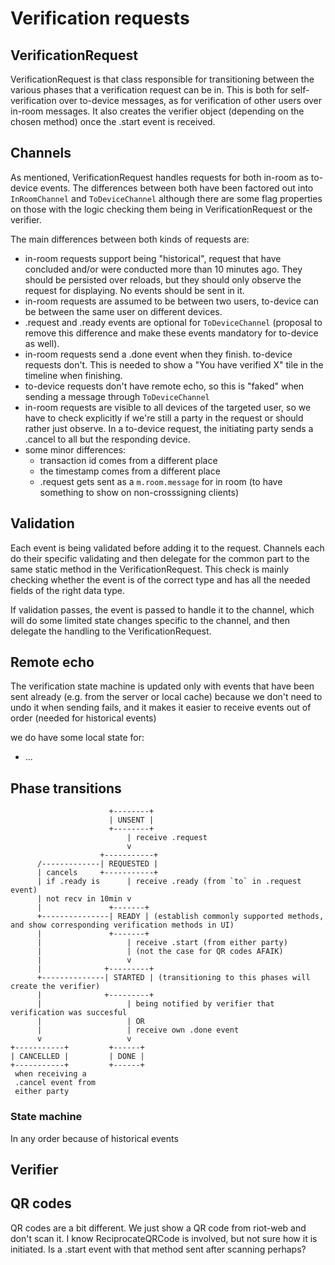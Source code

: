 # Verification requests

## VerificationRequest

VerificationRequest is that class responsible for transitioning between the various phases that a verification request can be in. This is both for self-verification over to-device messages, as for verification of other users over in-room messages. It also creates the verifier object (depending on the chosen method) once the .start event is received.

## Channels

As mentioned, VerificationRequest handles requests for both in-room as to-device events. The differences between both have been factored out into `InRoomChannel` and `ToDeviceChannel` although there are some flag properties on those with the logic checking them being in VerificationRequest or the verifier.

The main differences between both kinds of requests are:

 - in-room requests support being "historical", request that have concluded and/or were conducted more than 10 minutes ago. They should be persisted over reloads, but they should only observe the request for displaying. No events should be sent in it.
 - in-room requests are assumed to be between two users, to-device can be between the same user on different devices.
 - .request and .ready events are optional for `ToDeviceChannel` (proposal to remove this difference and make these events mandatory for to-device as well).
 - in-room requests send a .done event when they finish. to-device requests don't. This is needed to show a "You have verified X" tile in the timeline when finishing.
 - to-device requests don't have remote echo, so this is "faked" when sending a message through `ToDeviceChannel`
 - in-room requests are visible to all devices of the targeted user, so we have to check explicitly if we're still a party in the request or should rather just observe. In a to-device request, the initiating party sends a .cancel to all but the responding device.
 - some minor differences:
    - transaction id comes from a different place
    - the timestamp comes from a different place
    - .request gets sent as a `m.room.message` for in room (to have something to show on non-crosssigning clients)

## Validation

Each event is being validated before adding it to the request. Channels each do their specific validating and then delegate for the common part to the same static method in the VerificationRequest. This check is mainly checking whether the event is of the correct type and has all the needed fields of the right data type.

If validation passes, the event is passed to handle it to the channel, which will do some limited state changes specific to the channel, and then delegate the handling to the VerificationRequest.

## Remote echo

The verification state machine is updated only with events that have been sent already (e.g. from the server or local cache) because we don't need to undo it when sending fails, and it makes it easier to receive events out of order (needed for historical events)

we do have some local state for:
 - ...

## Phase transitions

```
                      +--------+
                      | UNSENT |
                      +--------+
                          | receive .request
                          v
                    +-----------+
      /-------------| REQUESTED |
      | cancels     +-----------+
      | if .ready is      | receive .ready (from `to` in .request event)
      | not recv in 10min v
      |               +-------+
      +---------------| READY | (establish commonly supported methods, and show corresponding verification methods in UI)
      |               +-------+
      |                   | receive .start (from either party)
      |                   | (not the case for QR codes AFAIK)
      |                   v
      |              +---------+
      +--------------| STARTED | (transitioning to this phases will create the verifier)
      |              +---------+
      |                   | being notified by verifier that verification was succesful
      |                   | OR
      |                   | receive own .done event
      v                   v
+-----------+         +------+
| CANCELLED |         | DONE |
+-----------+         +------+
 when receiving a
 .cancel event from
 either party
```

### State machine

In any order because of historical events

## Verifier



## QR codes

QR codes are a bit different. We just show a QR code from riot-web and don't scan it.
I know ReciprocateQRCode is involved, but not sure how it is initiated.
Is a .start event with that method sent after scanning perhaps?
